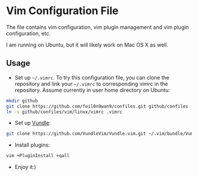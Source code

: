 # Vim Configuration File

The file contains vim configuration, vim plugin management and vim plugin configuration, etc.

I am running on Ubuntu, but it will likely work on Mac OS X as well.

## Usage 

* Set up `~/.vimrc`. To try this configuration file, you can clone the repository and link your `~/.vimrc` to corresponding vimrc in the repository. Assume currently in user home directory on Ubuntu:
```bash
mkdir github
git clone https://github.com/feil0n9wan9/confiles.git github/confiles
ln -s github/confiles/vim/linux/vimrc .vimrc
```
* Set up [Vundle](https://github.com/VundleVim/Vundle.vim):
```bash
git clone https://github.com/VundleVim/Vundle.vim.git ~/.vim/bundle/Vundle.vim
```
* Install plugins:
```bash
vim +PluginInstall +qall
```

* Enjoy it:)
